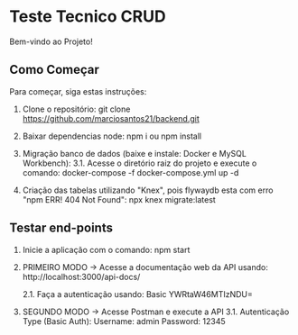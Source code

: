 
# Teste Tecnico CRUD

Bem-vindo ao Projeto!


## Como Começar
Para começar, siga estas instruções:

1. Clone o repositório:
   git clone https://github.com/marciosantos21/backend.git

2. Baixar dependencias node:
   npm i ou npm install

3. Migração banco de dados (baixe e instale: Docker e MySQL Workbench):
    3.1. Acesse o diretório raiz do projeto e execute o comando:
        docker-compose -f docker-compose.yml up -d

4. Criação das tabelas utilizando "Knex", pois flywaydb esta com erro "npm ERR! 404 Not Found":
    npx knex migrate:latest


## Testar end-points

1. Inicie a aplicação com o comando:
    npm start

2. PRIMEIRO MODO -> Acesse a documentação web da API usando:
    http://localhost:3000/api-docs/

    2.1. Faça a autenticação usando:
        Basic YWRtaW46MTIzNDU=

3. SEGUNDO MODO -> Acesse Postman e execute a API
    3.1. Autenticação Type (Basic Auth):
    Username: admin
    Password: 12345